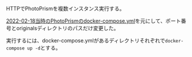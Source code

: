 HTTPでPhotoPrismを複数インスタンス実行する。

[2022-02-18当時のPhotoPrismのdocker-compose.yml](https://github.com/photoprism/photoprism/blob/4c1d68eb851676092751a922de2978b9ffe63f01/docker/examples/docker-compose.yml)を元にして、ポート番号とoriginalsディレクトリのパスだけ変更した。

実行するには、docker-compose.ymlがあるディレクトリそれぞれで`docker-compose up -d`とする。
